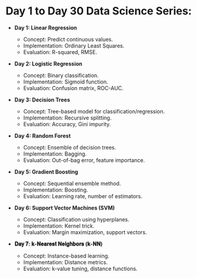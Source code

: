 # **Day 1 to Day 30 Data Science Series:**

- **Day 1: Linear Regression**
  - Concept: Predict continuous values.
  - Implementation: Ordinary Least Squares.
  - Evaluation: R-squared, RMSE.
 
- **Day 2: Logistic Regression**
  - Concept: Binary classification.
  - Implementation: Sigmoid function.
  - Evaluation: Confusion matrix, ROC-AUC.

- **Day 3: Decision Trees**
  - Concept: Tree-based model for classification/regression.
  -  Implementation: Recursive splitting.
  - Evaluation: Accuracy, Gini impurity.
 
- **Day 4: Random Forest**
  - Concept: Ensemble of decision trees.
  - Implementation: Bagging.
  - Evaluation: Out-of-bag error, feature importance.
 
- **Day 5: Gradient Boosting**
  - Concept: Sequential ensemble method.
  - Implementation: Boosting.
  - Evaluation: Learning rate, number of estimators.

- **Day 6: Support Vector Machines (SVM)**
  - Concept: Classification using hyperplanes.
  - Implementation: Kernel trick.
  - Evaluation: Margin maximization, support vectors.

- **𝐃𝐚𝐲 𝟕: 𝐤-𝐍𝐞𝐚𝐫𝐞𝐬𝐭 𝐍𝐞𝐢𝐠𝐡𝐛𝐨𝐫𝐬 (𝐤-𝐍𝐍)**
  - Concept: Instance-based learning.
  - Implementation: Distance metrics.
  - Evaluation: k-value tuning, distance functions.
